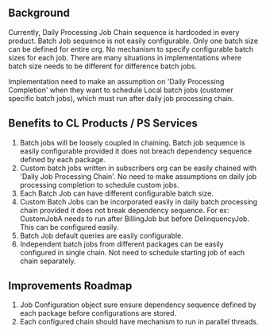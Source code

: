 ## Background

Currently, Daily Processing Job Chain sequence is hardcoded in every product. Batch Job sequence is not easily configurable.
Only one batch size can be defined for entire org. No mechanism to specify configurable batch sizes for each job. There are many situations in implementations where batch size needs to be different for difference batch jobs.

Implementation need to make an assumption on 'Daily Processing Completion' when they want to schedule Local batch jobs (customer specific batch jobs), which must run after daily job processing chain.

## Benefits to CL Products / PS Services
1. Batch jobs will be loosely coupled in chaining. Batch job sequence is easily configurable provided it does not breach dependency sequence defined by each package.
2. Custom batch jobs written in subscribers org can be easily chained with 'Daily Job Processing Chain'. No need to make assumptions on daily job processing completion to schedule custom jobs.
3. Each Batch Job can have different configurable batch size.
4. Custom Batch Jobs can be incorporated easily in daily batch processing chain provided it does not break dependency sequence.
For ex: CustomJobA needs to run after BillingJob but before DelinquencyJob. This can be configured easily. 
5. Batch Job default queries are easily configurable.
6. Independent batch jobs from different packages can be easily configured in single chain. 
Not need to schedule starting job of each chain separately.

## Improvements Roadmap
1. Job Configuration object sure ensure dependency sequence defined by each package before configurations are stored.
2. Each configured chain should have mechanism to run in parallel threads.
